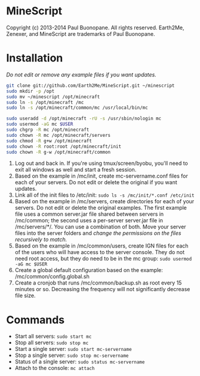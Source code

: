 MineScript
==========

Copyright (c) 2013-2014 Paul Buonopane.  All rights reserved.  Earth2Me, Zenexer, and MineScript are trademarks of Paul Buonopane.

Installation
============

*Do not edit or remove any example files if you want updates.*

~~~ bash
git clone git://github.com/Earth2Me/MineScript.git ~/minescript
sudo mkdir -p /opt
sudo mv ~/minescript /opt/minecraft
sudo ln -s /opt/minecraft /mc
sudo ln -s /opt/minecraft/common/mc /usr/local/bin/mc

sudo useradd -d /opt/minecraft -rU -s /usr/sbin/nologin mc
sudo usermod -aG mc $USER
sudo chgrp -R mc /opt/minecraft
sudo chown -R mc /opt/minecraft/servers
sudo chmod -R g+w /opt/minecraft
sudo chown -R root:root /opt/minecraft/init
sudo chown -R g-w /opt/minecraft/common
~~~

1. Log out and back in.  If you're using tmux/screen/byobu, you'll need to exit all windows as well and start a fresh session.
1. Based on the example in /mc/init, create mc-servername.conf files for each of your servers.  Do not edit or delete the original if you want updates.
1. Link all of the init files to /etc/init: `sudo ls -s /mc/init/*.conf /etc/init`
1. Based on the example in /mc/servers, create directories for each of your servers.  Do not edit or delete the original examples.  The first example file uses a common server.jar file shared between servers in /mc/common; the second uses a per-server server.jar file in /mc/servers/\*/.  You can use a combination of both.  Move your server files into the server folders and *change the permissions on the files recursively to match.*
1. Based on the example in /mc/common/users, create IGN files for each of the users who will have access to the server console.  They do not need root access, but they do need to be in the mc group: `sudo usermod -aG mc $USER`
1. Create a global default configuration based on the example: /mc/common/config.global.sh
1. Create a cronjob that runs /mc/common/backup.sh as root every 15 minutes or so.  Decreasing the frequency will not significantly decrease file size.

Commands
========

* Start all servers: `sudo start mc`
* Stop all servers: `sudo stop mc`
* Start a single server: `sudo start mc-servername`
* Stop a single server: `sudo stop mc-servername`
* Status of a single server: `sudo status mc-servername`
* Attach to the console: `mc attach`
